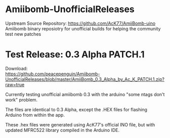# Amiibomb-UnofficialReleases 
Upstream Source Repository:  https://github.com/AcK77/AmiiBomb-uino  
Amiibomb binary reposiotry for unofficial builds for helping the community test new patches  

# Test Release: 0.3 Alpha PATCH.1 
Download:  
https://github.com/peacepenguin/Amiibomb-UnofficialReleases/blob/master/AmiiBomb_0.3_Alpha_by_Ac_K_PATCH.1.zip?raw=true   
   
Currently testing unofficial amiibomb 0.3 with the arduino "some ntags don't work" problem.  
  
The files are identical to 0.3 Alpha, except the .HEX files for flashing Arduino from within the app.   
  
These .hex files were generated using AcK77's official INO file, but with updated MFRC522 library compiled in the Arduino IDE.  
  

  
  
